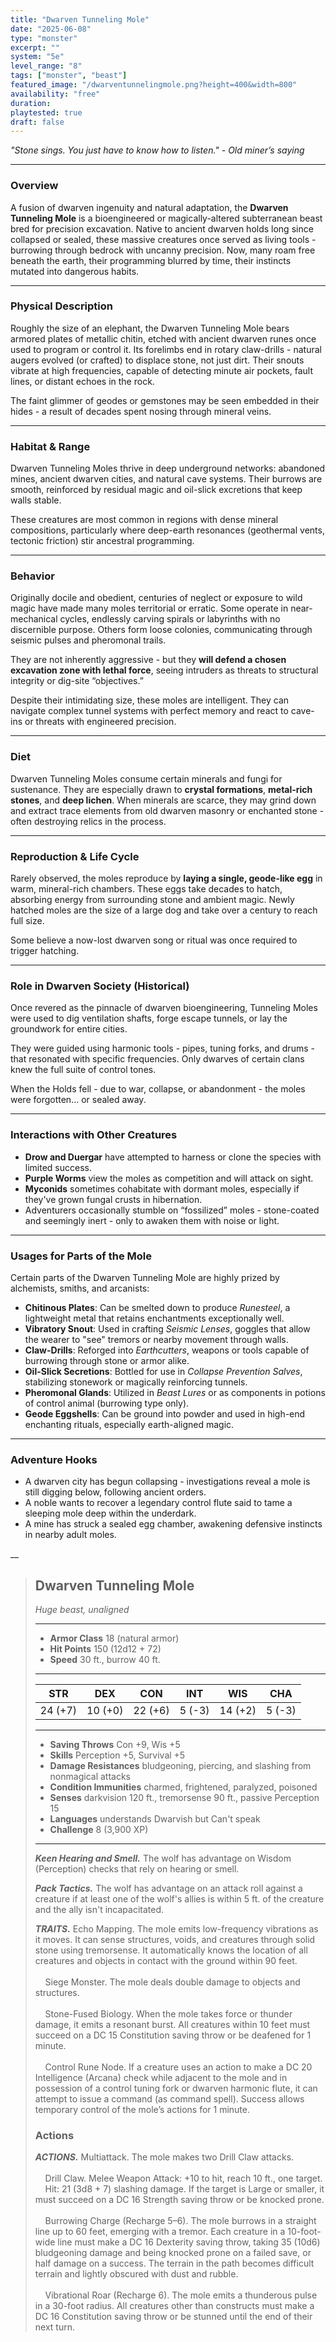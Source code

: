 ```yaml
---
title: "Dwarven Tunneling Mole"
date: "2025-06-08"
type: "monster"
excerpt: ""
system: "5e"
level_range: "8"
tags: ["monster", "beast"]
featured_image: "/dwarventunnelingmole.png?height=400&width=800"
availability: "free"
duration: 
playtested: true
draft: false
---
```


_"Stone sings. You just have to know how to listen."  -  Old miner’s saying_

---

### Overview

A fusion of dwarven ingenuity and natural adaptation, the **Dwarven Tunneling Mole** is a bioengineered or magically-altered subterranean beast bred for precision excavation. Native to ancient dwarven holds long since collapsed or sealed, these massive creatures once served as living tools - burrowing through bedrock with uncanny precision. Now, many roam free beneath the earth, their programming blurred by time, their instincts mutated into dangerous habits.

---

### Physical Description

Roughly the size of an elephant, the Dwarven Tunneling Mole bears armored plates of metallic chitin, etched with ancient dwarven runes once used to program or control it. Its forelimbs end in rotary claw-drills - natural augers evolved (or crafted) to displace stone, not just dirt. Their snouts vibrate at high frequencies, capable of detecting minute air pockets, fault lines, or distant echoes in the rock.

The faint glimmer of geodes or gemstones may be seen embedded in their hides - a result of decades spent nosing through mineral veins.

---

### Habitat & Range

Dwarven Tunneling Moles thrive in deep underground networks: abandoned mines, ancient dwarven cities, and natural cave systems. Their burrows are smooth, reinforced by residual magic and oil-slick excretions that keep walls stable.

These creatures are most common in regions with dense mineral compositions, particularly where deep-earth resonances (geothermal vents, tectonic friction) stir ancestral programming.

---

### Behavior

Originally docile and obedient, centuries of neglect or exposure to wild magic have made many moles territorial or erratic. Some operate in near-mechanical cycles, endlessly carving spirals or labyrinths with no discernible purpose. Others form loose colonies, communicating through seismic pulses and pheromonal trails.

They are not inherently aggressive - but they **will defend a chosen excavation zone with lethal force**, seeing intruders as threats to structural integrity or dig-site “objectives.”

Despite their intimidating size, these moles are intelligent. They can navigate complex tunnel systems with perfect memory and react to cave-ins or threats with engineered precision.

---

### Diet

Dwarven Tunneling Moles consume certain minerals and fungi for sustenance. They are especially drawn to **crystal formations**, **metal-rich stones**, and **deep lichen**. When minerals are scarce, they may grind down and extract trace elements from old dwarven masonry or enchanted stone - often destroying relics in the process.

---

### Reproduction & Life Cycle

Rarely observed, the moles reproduce by **laying a single, geode-like egg** in warm, mineral-rich chambers. These eggs take decades to hatch, absorbing energy from surrounding stone and ambient magic. Newly hatched moles are the size of a large dog and take over a century to reach full size.

Some believe a now-lost dwarven song or ritual was once required to trigger hatching.

---

### Role in Dwarven Society (Historical)

Once revered as the pinnacle of dwarven bioengineering, Tunneling Moles were used to dig ventilation shafts, forge escape tunnels, or lay the groundwork for entire cities.

They were guided using harmonic tools - pipes, tuning forks, and drums - that resonated with specific frequencies. Only dwarves of certain clans knew the full suite of control tones.

When the Holds fell - due to war, collapse, or abandonment - the moles were forgotten… or sealed away.

---

### Interactions with Other Creatures

- **Drow and Duergar** have attempted to harness or clone the species with limited success.
- **Purple Worms** view the moles as competition and will attack on sight.
- **Myconids** sometimes cohabitate with dormant moles, especially if they've grown fungal crusts in hibernation.
- Adventurers occasionally stumble on “fossilized” moles - stone-coated and seemingly inert - only to awaken them with noise or light.
    

---

### Usages for Parts of the Mole

Certain parts of the Dwarven Tunneling Mole are highly prized by alchemists, smiths, and arcanists:

- **Chitinous Plates**: Can be smelted down to produce _Runesteel_, a lightweight metal that retains enchantments exceptionally well.
- **Vibratory Snout**: Used in crafting _Seismic Lenses_, goggles that allow the wearer to "see" tremors or nearby movement through walls.
- **Claw-Drills**: Reforged into _Earthcutters_, weapons or tools capable of burrowing through stone or armor alike.
- **Oil-Slick Secretions**: Bottled for use in _Collapse Prevention Salves_, stabilizing stonework or magically reinforcing tunnels.
- **Pheromonal Glands**: Utilized in _Beast Lures_ or as components in potions of control animal (burrowing type only).
- **Geode Eggshells**: Can be ground into powder and used in high-end enchanting rituals, especially earth-aligned magic.
    

---

### Adventure Hooks

- A dwarven city has begun collapsing - investigations reveal a mole is still digging below, following ancient orders.
- A noble wants to recover a legendary control flute said to tame a sleeping mole deep within the underdark.
- A mine has struck a sealed egg chamber, awakening defensive instincts in nearby adult moles.

__
> ## Dwarven Tunneling Mole
> *Huge beast, unaligned*
> ___
> - **Armor Class** 18 (natural armor)
> - **Hit Points** 150 (12d12 + 72)
> - **Speed** 30 ft., burrow 40 ft.
> ___
> |STR|DEX|CON|INT|WIS|CHA|
> |:---:|:---:|:---:|:---:|:---:|:---:|
> |24 (+7)|10 (+0)|22 (+6)|5 (-3)|14 (+2)|5 (-3)|
> ___
> - **Saving Throws** Con +9, Wis +5
> - **Skills** Perception +5, Survival +5
> - **Damage Resistances** bludgeoning, piercing, and slashing from nonmagical attacks
> - **Condition Immunities** charmed, frightened, paralyzed, poisoned
> - **Senses** darkvision 120 ft., tremorsense 90 ft., passive Perception 15
> - **Languages** understands Dwarvish but Can't speak
> - **Challenge** 8 (3,900 XP)
> ___
> ***Keen Hearing and Smell.*** The wolf has advantage on Wisdom (Perception) checks that rely on hearing or smell.
>
> ***Pack Tactics.*** The wolf has advantage on an attack roll against a creature if at least one of the wolf's allies is within 5 ft. of the creature and the ally isn't incapacitated.
>
> ***TRAITS.*** Echo Mapping. The mole emits low-frequency vibrations as it moves. It can sense structures, voids, and creatures through solid stone using tremorsense. It automatically knows the location of all creatures and objects in contact with the ground within 90 feet.<br>
> <br>
> &nbsp;&nbsp;&nbsp;&nbsp;Siege Monster. The mole deals double damage to objects and structures.<br>
> <br>
> &nbsp;&nbsp;&nbsp;&nbsp;Stone-Fused Biology. When the mole takes force or thunder damage, it emits a resonant burst. All creatures within 10 feet must succeed on a DC 15 Constitution saving throw or be deafened for 1 minute.<br>
> <br>
> &nbsp;&nbsp;&nbsp;&nbsp;Control Rune Node. If a creature uses an action to make a DC 20 Intelligence (Arcana) check while adjacent to the mole and in possession of a control tuning fork or dwarven harmonic flute, it can attempt to issue a command (as command spell). Success allows temporary control of the mole’s actions for 1 minute.
> ### Actions
> ***ACTIONS.*** Multiattack. The mole makes two Drill Claw attacks.<br>
> <br>
> &nbsp;&nbsp;&nbsp;&nbsp;Drill Claw. Melee Weapon Attack: +10 to hit, reach 10 ft., one target.<br>
> &nbsp;&nbsp;&nbsp;&nbsp;Hit: 21 (3d8 + 7) slashing damage. If the target is Large or smaller, it must succeed on a DC 16 Strength saving throw or be knocked prone.<br>
> <br>
> &nbsp;&nbsp;&nbsp;&nbsp;Burrowing Charge (Recharge 5–6). The mole burrows in a straight line up to 60 feet, emerging with a tremor. Each creature in a 10-foot-wide line must make a DC 16 Dexterity saving throw, taking 35 (10d6) bludgeoning damage and being knocked prone on a failed save, or half damage on a success. The terrain in the path becomes difficult terrain and lightly obscured with dust and rubble.<br>
> <br>
> &nbsp;&nbsp;&nbsp;&nbsp;Vibrational Roar (Recharge 6). The mole emits a thunderous pulse in a 30-foot radius. All creatures other than constructs must make a DC 16 Constitution saving throw or be stunned until the end of their next turn.